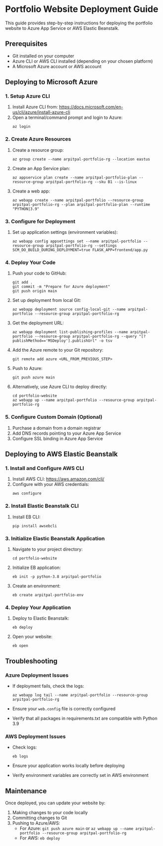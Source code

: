 # Portfolio Website Deployment Guide

This guide provides step-by-step instructions for deploying the portfolio website to Azure App Service or AWS Elastic Beanstalk.

## Prerequisites

- Git installed on your computer
- Azure CLI or AWS CLI installed (depending on your chosen platform)
- A Microsoft Azure account or AWS account

## Deploying to Microsoft Azure

### 1. Setup Azure CLI

1. Install Azure CLI from: https://docs.microsoft.com/en-us/cli/azure/install-azure-cli
2. Open a terminal/command prompt and login to Azure:
   ```
   az login
   ```

### 2. Create Azure Resources

1. Create a resource group:
   ```
   az group create --name arpitpal-portfolio-rg --location eastus
   ```

2. Create an App Service plan:
   ```
   az appservice plan create --name arpitpal-portfolio-plan --resource-group arpitpal-portfolio-rg --sku B1 --is-linux
   ```

3. Create a web app:
   ```
   az webapp create --name arpitpal-portfolio --resource-group arpitpal-portfolio-rg --plan arpitpal-portfolio-plan --runtime "PYTHON|3.9"
   ```

### 3. Configure for Deployment

1. Set up application settings (environment variables):
   ```
   az webapp config appsettings set --name arpitpal-portfolio --resource-group arpitpal-portfolio-rg --settings SCM_DO_BUILD_DURING_DEPLOYMENT=true FLASK_APP=frontend/app.py
   ```

### 4. Deploy Your Code

1. Push your code to GitHub:
   ```
   git add .
   git commit -m "Prepare for Azure deployment"
   git push origin main
   ```

2. Set up deployment from local Git:
   ```
   az webapp deployment source config-local-git --name arpitpal-portfolio --resource-group arpitpal-portfolio-rg
   ```

3. Get the deployment URL:
   ```
   az webapp deployment list-publishing-profiles --name arpitpal-portfolio --resource-group arpitpal-portfolio-rg --query "[?publishMethod=='MSDeploy'].publishUrl" -o tsv
   ```

4. Add the Azure remote to your Git repository:
   ```
   git remote add azure <URL_FROM_PREVIOUS_STEP>
   ```

5. Push to Azure:
   ```
   git push azure main
   ```

6. Alternatively, use Azure CLI to deploy directly:
   ```
   cd portfolio-website
   az webapp up --name arpitpal-portfolio --resource-group arpitpal-portfolio-rg
   ```

### 5. Configure Custom Domain (Optional)

1. Purchase a domain from a domain registrar
2. Add DNS records pointing to your Azure App Service
3. Configure SSL binding in Azure App Service

## Deploying to AWS Elastic Beanstalk

### 1. Install and Configure AWS CLI

1. Install AWS CLI: https://aws.amazon.com/cli/
2. Configure with your AWS credentials:
   ```
   aws configure
   ```

### 2. Install Elastic Beanstalk CLI

1. Install EB CLI:
   ```
   pip install awsebcli
   ```

### 3. Initialize Elastic Beanstalk Application

1. Navigate to your project directory:
   ```
   cd portfolio-website
   ```

2. Initialize EB application:
   ```
   eb init -p python-3.8 arpitpal-portfolio
   ```

3. Create an environment:
   ```
   eb create arpitpal-portfolio-env
   ```

### 4. Deploy Your Application

1. Deploy to Elastic Beanstalk:
   ```
   eb deploy
   ```

2. Open your website:
   ```
   eb open
   ```

## Troubleshooting

### Azure Deployment Issues

- If deployment fails, check the logs:
  ```
  az webapp log tail --name arpitpal-portfolio --resource-group arpitpal-portfolio-rg
  ```

- Ensure your `web.config` file is correctly configured
- Verify that all packages in requirements.txt are compatible with Python 3.9

### AWS Deployment Issues

- Check logs:
  ```
  eb logs
  ```

- Ensure your application works locally before deploying
- Verify environment variables are correctly set in AWS environment

## Maintenance

Once deployed, you can update your website by:

1. Making changes to your code locally
2. Committing changes to Git
3. Pushing to Azure/AWS:
   - For Azure: `git push azure main` or `az webapp up --name arpitpal-portfolio --resource-group arpitpal-portfolio-rg`
   - For AWS: `eb deploy` 